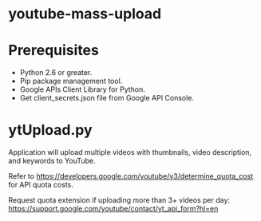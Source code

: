 # youtube-mass-upload

<h1><b>Prerequisites</b></h1>

<ul>
  <li>Python 2.6 or greater.</li>

<li>Pip package management tool.</li>

<li>Google APIs Client Library for Python.</li>
  
<li>Get client_secrets.json file from Google API Console.</li>

</ul>


<h1><b>ytUpload.py</b></h1>

Application will upload multiple videos with thumbnails, video description, and keywords to YouTube.

Refer to https://developers.google.com/youtube/v3/determine_quota_cost for API quota costs.

Request quota extension if uploading more than 3+ videos per day: 
https://support.google.com/youtube/contact/yt_api_form?hl=en
